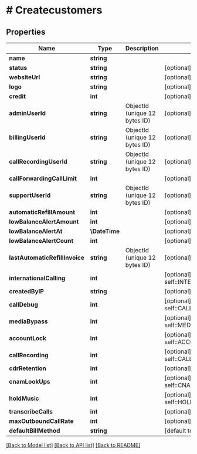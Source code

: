 # # Createcustomers

## Properties

Name | Type | Description | Notes
------------ | ------------- | ------------- | -------------
**name** | **string** |  |
**status** | **string** |  | [optional] [default to 'active']
**websiteUrl** | **string** |  | [optional]
**logo** | **string** |  | [optional]
**credit** | **int** |  | [optional] [default to 0]
**adminUserId** | **string** | ObjectId (unique 12 bytes ID) | [optional]
**billingUserId** | **string** | ObjectId (unique 12 bytes ID) | [optional]
**callRecordingUserId** | **string** | ObjectId (unique 12 bytes ID) | [optional]
**callForwardingCallLimit** | **int** |  | [optional] [default to 10]
**supportUserId** | **string** | ObjectId (unique 12 bytes ID) | [optional]
**automaticRefillAmount** | **int** |  | [optional] [default to 0]
**lowBalanceAlertAmount** | **int** |  | [optional] [default to 0]
**lowBalanceAlertAt** | **\DateTime** |  | [optional]
**lowBalanceAlertCount** | **int** |  | [optional] [default to 0]
**lastAutomaticRefillInvoice** | **string** | ObjectId (unique 12 bytes ID) | [optional]
**internationalCalling** | **int** |  | [optional] [default to self::INTERNATIONAL_CALLING_0]
**createdByIP** | **string** |  | [optional]
**callDebug** | **int** |  | [optional] [default to self::CALL_DEBUG_0]
**mediaBypass** | **int** |  | [optional] [default to self::MEDIA_BYPASS_0]
**accountLock** | **int** |  | [optional] [default to self::ACCOUNT_LOCK_1]
**callRecording** | **int** |  | [optional] [default to self::CALL_RECORDING_0]
**cdrRetention** | **int** |  | [optional] [default to 12]
**cnamLookUps** | **int** |  | [optional] [default to self::CNAM_LOOK_UPS_0]
**holdMusic** | **int** |  | [optional] [default to self::HOLD_MUSIC_0]
**transcribeCalls** | **int** |  | [optional]
**maxOutboundCallRate** | **int** |  | [optional] [default to 1]
**defaultBillMethod** | **string** |  | [default to 'credit']

[[Back to Model list]](../../README.md#models) [[Back to API list]](../../README.md#endpoints) [[Back to README]](../../README.md)
